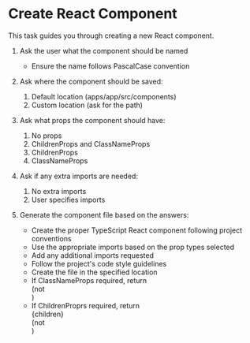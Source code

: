 # Create React Component

This task guides you through creating a new React component.

1. Ask the user what the component should be named

   - Ensure the name follows PascalCase convention

2. Ask where the component should be saved:

   1. Default location (apps/app/src/components)
   2. Custom location (ask for the path)

3. Ask what props the component should have:

   1. No props
   2. ChildrenProps and ClassNameProps
   3. ChildrenProps
   4. ClassNameProps

4. Ask if any extra imports are needed:

   1. No extra imports
   2. User specifies imports

5. Generate the component file based on the answers:
   - Create the proper TypeScript React component following project conventions
   - Use the appropriate imports based on the prop types selected
   - Add any additional imports requested
   - Follow the project's code style guidelines
   - Create the file in the specified location
   - If ClassNameProps required, return <Div className={[className]}></Div> (not <div>)
   - If ChildrenProprs required, return <Div>{children}</Div> (not <div>)

